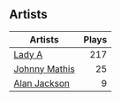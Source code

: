 ## Artists
Artists | Plays 
----- | -----: 
[Lady A](/artists/lady-a-33498) | 217
[Johnny Mathis](/artists/johnny-mathis-14581) | 25
[Alan Jackson](/artists/alan-jackson-69978) | 9

